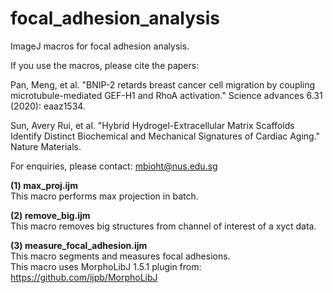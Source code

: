 # focal_adhesion_analysis
ImageJ macros for focal adhesion analysis.

If you use the macros, please cite the papers: 

Pan, Meng, et al. "BNIP-2 retards breast cancer cell migration by coupling microtubule-mediated GEF-H1 and RhoA activation." Science advances 6.31 (2020): eaaz1534.

Sun, Avery Rui, et al. "Hybrid Hydrogel-Extracellular Matrix Scaffolds Identify Distinct Biochemical and Mechanical Signatures of Cardiac Aging." Nature Materials. 

For enquiries, please contact: mbioht@nus.edu.sg

__(1) max_proj.ijm__  
    This macro performs max projection in batch.  
    

__(2) remove_big.ijm__  
    This macro removes big structures from channel of interest of a xyct data.  
    

__(3) measure_focal_adhesion.ijm__  
    This macro segments and measures focal adhesions.     
    This macro uses MorphoLibJ 1.5.1 plugin from: https://github.com/ijpb/MorphoLibJ  
   
